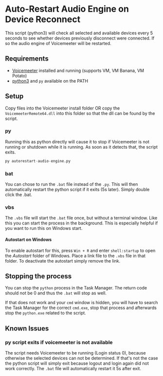 # Auto-Restart Audio Engine on Device Reconnect

This script (python3) will check all selected and available devices every 5 seconds to see whether devices previously disconnect were connected. If so the audio engine of Voicemeeter will be restarted.

## Requirements

* [Voicemeeter](https://vb-audio.com/Voicemeeter/potato.htm) installed and running (supports VM, VM Banana, VM Potato)
* [python3](https://www.python.org/downloads/) and `py` available on the PATH

## Setup

Copy files into the Voicemeeter install folder OR copy the `VoicemeeterRemote64.dll` into this folder so that the dll can be found by the script.

### py

Running this as python directly will cause it to stop if Voicemeeter is not running or shutdown while it is running. As soon as it detects that, the script exits.

```py
py autorestart-audio-engine.py
```

### bat

You can chose to run the `.bat` file instead of the `.py`. This will then automatically restart the python script if it exits (5s later). Simply double click the .bat.

### vbs

The `.vbs` file will start the `.bat` file once, but without a terminal window. Like this you can start the process in the background. This is especially helpful if you want to run this on Windows start.

#### Autostart on Windows

To enable autostart for this, press `Win + R` and enter `shell:startup` to open the *Autostart* folder of Windows. Place a link file to the `.vbs` file in that folder. To deactivate the autostart simply remove the link.

## Stopping the process

You can stop the `python` process in the Task Manager. The return code should not be 0 and thus the `.bat` will stop as well.

If that does not work and your `cmd` window is hidden, you will have to search the Task Manager for the correct `cmd.exe`, stop that process and afterwards stop the `python.exe` related to the script.

## Known Issues

### py script exits if voicemeeter is not available

The script needs Voicemeeter to be running (Login status 0), because otherwise the selected devices can not be determined. If that's not the case the python script will simply exit because logout and login again did not work correctly. The `.bat` file will automatically restart it 5s after exit.
